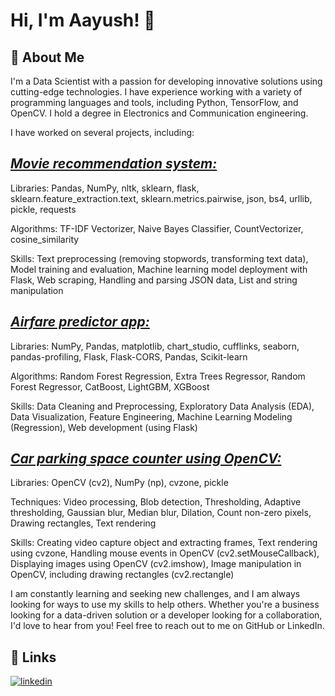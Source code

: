 
# Hi, I'm Aayush! 👋


## 🚀 About Me
I'm a Data Scientist with a passion for developing innovative solutions using cutting-edge technologies. I have experience working with a variety of programming languages and tools, including Python, TensorFlow, and OpenCV. I hold a degree in Electronics and Communication engineering.

I have worked on several projects, including:

## [*Movie recommendation system:*](https://github.com/AayushhM/Movie-Recommender-System)

Libraries: Pandas,
NumPy,
nltk,
sklearn, flask,
sklearn.feature_extraction.text,
sklearn.metrics.pairwise,
json,
bs4,
urllib,
pickle,
requests

Algorithms:
TF-IDF Vectorizer,
Naive Bayes Classifier, CountVectorizer,
cosine_similarity

Skills:
Text preprocessing (removing stopwords, transforming text data),
Model training and evaluation,
Machine learning model deployment with Flask,
Web scraping,
Handling and parsing JSON data,
List and string manipulation


## [*Airfare predictor app:*](https://github.com/AayushhM/Airfare-Predictor)

Libraries: NumPy,
Pandas,
matplotlib,
chart_studio,
cufflinks,
seaborn,
pandas-profiling, Flask,
Flask-CORS,
Pandas,
Scikit-learn

Algorithms: Random Forest Regression,
Extra Trees Regressor,
Random Forest Regressor,
CatBoost,
LightGBM,
XGBoost

Skills: Data Cleaning and Preprocessing,
Exploratory Data Analysis (EDA),
Data Visualization,
Feature Engineering,
Machine Learning Modeling (Regression), Web development (using Flask)

## [*Car parking space counter using OpenCV:*](https://github.com/AayushhM/Car-parking-space-counter-using-OpenCV)

Libraries: OpenCV (cv2),
NumPy (np),
cvzone, pickle

Techniques: Video processing,
Blob detection,
Thresholding,
Adaptive thresholding,
Gaussian blur,
Median blur,
Dilation,
Count non-zero pixels,
Drawing rectangles,
Text rendering

Skills: Creating video capture object and extracting frames,
Text rendering using cvzone,
Handling mouse events in OpenCV (cv2.setMouseCallback),
Displaying images using OpenCV (cv2.imshow),
Image manipulation in OpenCV, including drawing rectangles (cv2.rectangle)




I am constantly learning and seeking new challenges, and I am always looking for ways to use my skills to help others. Whether you're a business looking for a data-driven solution or a developer looking for a collaboration, I'd love to hear from you! Feel free to reach out to me on GitHub or LinkedIn.


## 🔗 Links
[![linkedin](https://img.shields.io/badge/linkedin-0A66C2?style=for-the-badge&logo=linkedin&logoColor=white)](https://www.linkedin.com/in/aayush-m-1a8211a0/)



